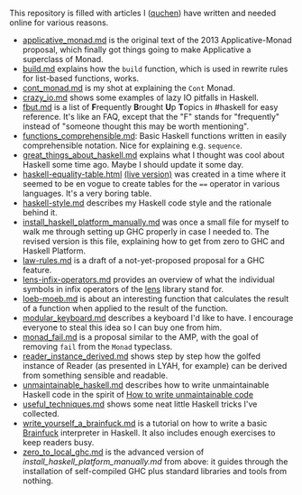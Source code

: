 This repository is filled with articles I ([quchen][q]) have written and needed online for various reasons.

- [applicative_monad.md][amp] is the original text of the 2013 Applicative-Monad proposal, which finally got things going to make Applicative a superclass of Monad.
- [build.md][build] explains how the `build` function, which is used in rewrite rules for list-based functions, works.
- [cont_monad.md][cont] is my shot at explaining the `Cont` Monad.
- [crazy_io.md][crazy-io] shows some examples of lazy IO pitfalls in Haskell.
- [fbut.md][fbut] is a list of **F**requently **B**rought **U**p **T**opics in #haskell for easy reference. It's like an FAQ, except that the "F" stands for "frequently" instead of "someone thought this may be worth mentioning".
- [functions_comprehensible.md][comprehensible]: Basic Haskell functions written in easily comprehensible notation. Nice for explaining e.g. `sequence`.
- [great_things_about_haskell.md][great] explains what I thought was cool about Haskell some time ago. Maybe I should update it some day.
- [haskell-equality-table.html][equality] [(live version)][equality-live] was created in a time where it seemed to be en vogue to create tables for the `==` operator in various languages. It's a very boring table.
- [haskell-style.md][haskell-style] describes my Haskell code style and the rationale behind it.
- [install_haskell_platform_manually.md][hp] was once a small file for myself to walk me through setting up GHC properly in case I needed to. The revised version is this file, explaining how to get from zero to GHC and Haskell Platform.
- [law-rules.md][law-rules] is a draft of a not-yet-proposed proposal for a GHC feature.
- [lens-infix-operators.md][lens-infix] provides an overview of what the individual symbols in infix operators of the [lens][lens] library stand for.
- [loeb-moeb.md][loeb] is about an interesting function that calculates the result of a function when applied to the result of the function.
- [modular_keyboard.md][modular-keyboard] describes a keyboard I'd like to have. I encourage everyone to steal this idea so I can buy one from him.
- [monad_fail.md][fail] is a proposal similar to the AMP, with the goal of removing `fail` from the `Monad` typeclass.
- [reader_instance_derived.md][reader] shows step by step how the golfed instance of Reader (as presented in LYAH, for example) can be derived from something sensible and readable.
- [unmaintainable_haskell.md][unmaintain] describes how to write unmaintainable Haskell code in the spirit of [How to write unmaintainable code][unmaintain-org]
- [useful_techniques.md][useful] shows some neat little Haskell tricks I've collected.
- [write_yourself_a_brainfuck.md][bf-tut] is a tutorial on how to write a basic [Brainfuck][bf] interpreter in Haskell. It also includes enough exercises to keep readers busy.
- [zero_to_local_ghc.md][local-ghc] is the advanced version of *install_haskell_platform_manually.md* from above: it guides through the installation of self-compiled GHC plus standard libraries and tools from nothing.

[q]: https://github.com/quchen/articles
[bf]: https://en.wikipedia.org/wiki/Brainfuck
[lens]: http://hackage.haskell.org/package/lens
[unmaintain-org]: https://www.thc.org/root/phun/unmaintain.html

[amp]:              applicative_monad.md
[bf-tut]:           write_yourself_a_brainfuck.md
[build]:            build.md
[comprehensible]:   functions_comprehensible.md
[cont]:             cont.md
[crazy-io]:         crazy_io.md
[equality-live]:    https://rawgithub.com/quchen/articles/master/haskell-equality-table.html
[equality]:         haskell-equality-table.html
[fail]:             monad_fail.md
[fbut]:             fbut.md
[great]:            great_things_about_haskell.md
[haskell-style]:    haskell_style.md
[hp]:               install_haskell_platform_manually.md
[law-rules]:        law-rules.md
[lens-infix]:       lens-infix-operators.md
[local-ghc]:        zero_to_local_ghc.md
[loeb]:             loeb-moeb.md
[modular-keyboard]: modular_keyboard.md
[reader]:           reader_instance_derived.md
[unmaintain]:       unmaintainable_haskell.md
[useful]:           useful_techniques.md
